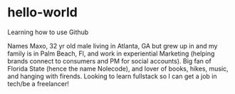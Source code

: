 # hello-world
Learning how to use Github

Names Maxo, 32 yr old male living in Atlanta, GA but grew up in and my family is in Palm Beach, Fl, and work in experiential Marketing (helping brands connect to consumers and PM for social accounts). Big fan of Florida State (hence the name Nolecode), and lover of books, hikes, music, and hanging with firends. Looking to learn fullstack so I can get a job in tech/be a freelancer!  
